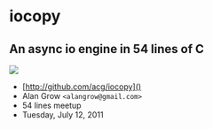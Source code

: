 # iocopy #

## An async io engine in 54 lines of C ##

<div class="diagram">
  <img class="pipe-bundle" src="images/pipe-bundle.png" />
</div>

* [http://github.com/acg/iocopy]()
* Alan Grow `<alangrow@gmail.com>`
* 54 lines meetup
* Tuesday, July 12, 2011

